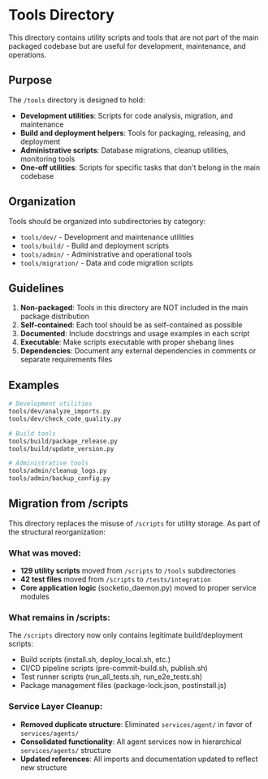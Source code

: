 # Tools Directory

This directory contains utility scripts and tools that are not part of the main packaged codebase but are useful for development, maintenance, and operations.

## Purpose

The `/tools` directory is designed to hold:

- **Development utilities**: Scripts for code analysis, migration, and maintenance
- **Build and deployment helpers**: Tools for packaging, releasing, and deployment
- **Administrative scripts**: Database migrations, cleanup utilities, monitoring tools
- **One-off utilities**: Scripts for specific tasks that don't belong in the main codebase

## Organization

Tools should be organized into subdirectories by category:

- `tools/dev/` - Development and maintenance utilities
- `tools/build/` - Build and deployment scripts
- `tools/admin/` - Administrative and operational tools
- `tools/migration/` - Data and code migration scripts

## Guidelines

1. **Non-packaged**: Tools in this directory are NOT included in the main package distribution
2. **Self-contained**: Each tool should be as self-contained as possible
3. **Documented**: Include docstrings and usage examples in each script
4. **Executable**: Make scripts executable with proper shebang lines
5. **Dependencies**: Document any external dependencies in comments or separate requirements files

## Examples

```bash
# Development utilities
tools/dev/analyze_imports.py
tools/dev/check_code_quality.py

# Build tools
tools/build/package_release.py
tools/build/update_version.py

# Administrative tools
tools/admin/cleanup_logs.py
tools/admin/backup_config.py
```

## Migration from /scripts

This directory replaces the misuse of `/scripts` for utility storage. As part of the structural reorganization:

### What was moved:
- **129 utility scripts** moved from `/scripts` to `/tools` subdirectories
- **42 test files** moved from `/scripts` to `/tests/integration`
- **Core application logic** (socketio_daemon.py) moved to proper service modules

### What remains in /scripts:
The `/scripts` directory now only contains legitimate build/deployment scripts:
- Build scripts (install.sh, deploy_local.sh, etc.)
- CI/CD pipeline scripts (pre-commit-build.sh, publish.sh)
- Test runner scripts (run_all_tests.sh, run_e2e_tests.sh)
- Package management files (package-lock.json, postinstall.js)

### Service Layer Cleanup:
- **Removed duplicate structure**: Eliminated `services/agent/` in favor of `services/agents/`
- **Consolidated functionality**: All agent services now in hierarchical `services/agents/` structure
- **Updated references**: All imports and documentation updated to reflect new structure
